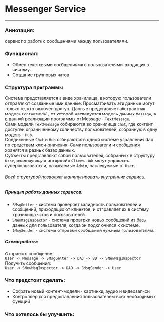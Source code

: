 # Messenger Service
____

### Аннотация:
сервис по работе с сообщениями между пользователями.

### Функционал:
* Обмен текстовыми сообщениями с пользователями, входящих в систему.
* Создание групповых чатов

### Структура программы
Система представляется в виде хранилища, в которую пользователи отправляют созданные ими данные. 
Просматривать эти данные могут только те, кто включен доступ.
Данные представляет абстрактная модель `ContentModel`, от которой наследуется
модель данных `Message`, а в данной реализации программы от Message - `TextMessage`.   
Сами модели `TextMessage` собираются во хранилища `Chat`, где контент доступен ограниченному количеству пользователей, 
собранную в одну модель - `Hub`.    
Соединенные `Chat` и `Hub` собираются в одной системе управления dao
по средствам ключ-значения. Сами пользователи и сообщения хранятся в разных базах данных.    
Субъекты представляют собой пользователей, собранных в структуру `User`, реализующую интерфейс `Client`.
`Hub` могут управлять суперпользователи, называемые `Admin`, наследуемые от `User`.   
###### Всей структурой позволяет манипулировать внутренние сервисы.   
##### Принцип работы данных сервисов:
* `SMsgGetter` - система проверяет валидность пользователей и сообщений, приходящих от клиентов, и отправляет их в систему
хранилища чатов и пользователей.
* `SNewMsgInspector` - система проверки новых сообщений из базы данных для пользователя, когда он подключился к системе.
* `SMsgSender` - система отправки сообщений нужным пользователям.

##### Схема работы:
Отправить сообщение:  
`User -> Message -> SMsgGetter -> DAO -> BD
                               -> SNewMsgInspector`    
Получить сообщения:   
`User -> SNewMsgInspector -> DAO -> SMsgSender -> User`

### Что предстоит сделать:
* Собрать новый контент-модели - картинки, аудио и видеозаписи
* Контроллер для предоставления пользователем всех необходимых функций

### Что хотелось бы улучшить:


